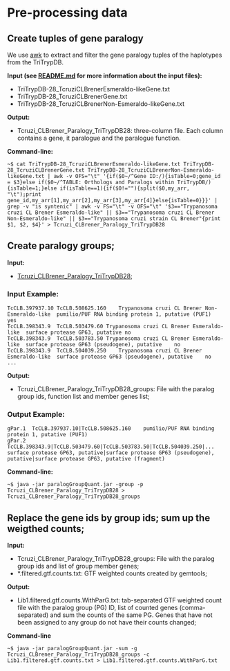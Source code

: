 # Pre-processing data

## Create tuples of gene paralogy

We use [awk](https://en.wikipedia.org/wiki/AWK) to extract and filter the gene paralogy tuples of the haplotypes from the TriTrypDB.

**Input (see [README.md](https://github.com/vitorlimac2/paralogQuantY/blob/master/README.md) for more information about the input files):**

* TriTrypDB-28_TcruziCLBrenerEsmeraldo-likeGene.txt 
* TriTrypDB-28_TcruziCLBrenerGene.txt
* TriTrypDB-28_TcruziCLBrenerNon-Esmeraldo-likeGene.txt

**Output:**

* Tcruzi_CLBrener_Paralogy_TriTrypDB28: three-column file. Each column contains a gene, it paralogue and the paralogue function.

**Command-line:**
```
~$ cat TriTrypDB-28_TcruziCLBrenerEsmeraldo-likeGene.txt TriTrypDB-28_TcruziCLBrenerGene.txt TriTrypDB-28_TcruziCLBrenerNon-Esmeraldo-likeGene.txt | awk -v OFS="\t" '{if($0~/^Gene ID:/){isTable=0;gene_id = $3}else if($0~/^TABLE: Orthologs and Paralogs within TriTrypDB/){isTable=1;}else if(isTable==1){if($0!=""){split($0,my_arr, "\t");print gene_id,my_arr[1],my_arr[2],my_arr[3],my_arr[4]}else{isTable=0}}}' | grep -v "is syntenic" | awk -v FS="\t" -v OFS="\t" '$3=="Trypanosoma cruzi CL Brener Esmeraldo-like" || $3=="Trypanosoma cruzi CL Brener Non-Esmeraldo-like" || $3=="Trypanosoma cruzi strain CL Brener"{print $1, $2, $4}' > Tcruzi_CLBrener_Paralogy_TriTrypDB28
```
## Create paralogy groups; 

**Input:**

* [Tcruzi_CLBrener_Paralogy_TriTrypDB28](https://github.com/vitorlimac2/paralogQuantY/tree/master/metafiles);
### Input Example:
```
TcCLB.397937.10	TcCLB.508625.160	Trypanosoma cruzi CL Brener Non-Esmeraldo-like	pumilio/PUF RNA binding protein 1, putative (PUF1)	yes
TcCLB.398343.9	TcCLB.503479.60	Trypanosoma cruzi CL Brener Esmeraldo-like	surface protease GP63, putative	no
TcCLB.398343.9	TcCLB.503783.50	Trypanosoma cruzi CL Brener Esmeraldo-like	surface protease GP63 (pseudogene), putative	no
TcCLB.398343.9	TcCLB.504039.250	Trypanosoma cruzi CL Brener Esmeraldo-like	surface protease GP63 (pseudogene), putative	no
...
```

**Output:**

* Tcruzi_CLBrener_Paralogy_TriTrypDB28_groups: File with the paralog group ids, function list and member genes list;
### Output Example:
```
gPar.1	TcCLB.397937.10|TcCLB.508625.160	pumilio/PUF RNA binding protein 1, putative (PUF1)
gPar.2	TcCLB.398343.9|TcCLB.503479.60|TcCLB.503783.50|TcCLB.504039.250|...	surface protease GP63, putative|surface protease GP63 (pseudogene), putative|surface protease GP63, putative (fragment)

```
**Command-line:**
```
~$ java -jar paralogGroupQuant.jar -group -p Tcruzi_CLBrener_Paralogy_TriTrypDB28 > Tcruzi_CLBrener_Paralogy_TriTrypDB28_groups
```

## Replace the gene ids by group ids; sum up the weigthed counts;

**Input:**

* Tcruzi_CLBrener_Paralogy_TriTrypDB28_groups: File with the paralog group ids and list of group member genes;
* \*.filtered.gtf.counts.txt: GTF weighted counts created by gemtools;

**Output:**

* Lib1.filtered.gtf.counts.WithParG.txt: tab-separated GTF weighted count file with the paralog group (PG) ID, list of counted genes (comma-separated) and sum the counts of the same PG. Genes that have not been assigned to any group do not have their counts changed;

**Command-line**
```
~$ java -jar paralogGroupQuant.jar -sum -g Tcruzi_CLBrener_Paralogy_TriTrypDB28_groups -c Lib1.filtered.gtf.counts.txt > Lib1.filtered.gtf.counts.WithParG.txt
```

